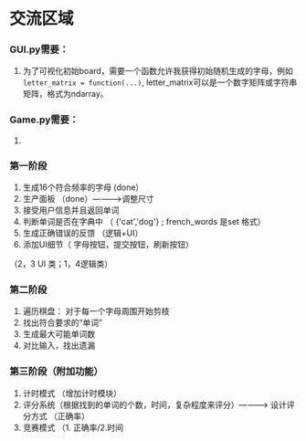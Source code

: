 # 交流区域
### GUI.py需要：
1. 为了可视化初始board，需要一个函数允许我获得初始随机生成的字母，例如`letter_matrix = function(...)`, letter_matrix可以是一个数字矩阵或字符串矩阵，格式为ndarray。

### Game.py需要：
1. 
### 第一阶段

1. 生成16个符合频率的字母 (done）
2. 生产面板 （done）————>调整尺寸
4. 接受用户信息并且返回单词 
5. 判断单词是否在字典中 （ {'cat','dog'} ; french_words 是set 格式）
6. 生成正确错误的反馈 （逻辑+UI）
7. 添加UI细节（ 字母按钮，提交按钮，刷新按钮）

（2，3 UI 类；1，4逻辑类）

### 第二阶段

1. 遍历棋盘：
    对于每一个字母周围开始剪枝
2.  找出符合要求的“单词”
3.  生成最大可能单词数
4.  对比输入，找出遗漏

### 第三阶段（附加功能）

1. 计时模式 （增加计时模块）
2. 评分系统（根据找到的单词的个数，时间，复杂程度来评分）————> 设计评分方式 （正确率）
3. 竞赛模式 （1. 正确率/2.时间
